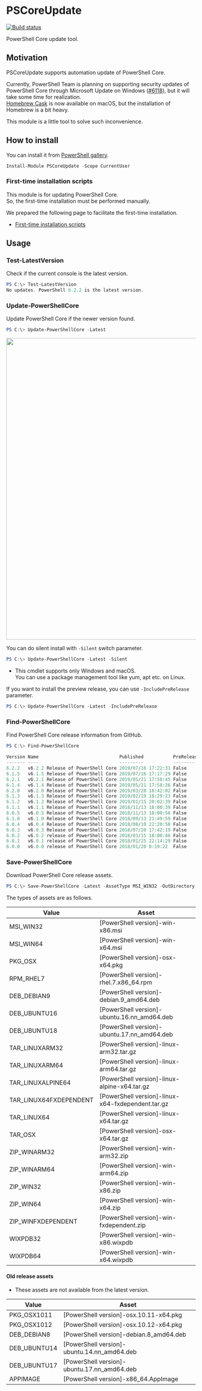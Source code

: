 # PSCoreUpdate

[![Build status](https://ci.appveyor.com/api/projects/status/pewb2qx34quqleu5?svg=true)](https://ci.appveyor.com/project/stknohg/pscoreupdate)

PowerShell Core update tool.

## Motivation

PSCoreUpdate supports automation update of PowerShell Core.  

Currently, PowerShell Team is planning on supporting security updates of PowerShell Core through Microsoft Update on Windows ([#6118](https://github.com/PowerShell/PowerShell/issues/6118)), but it will take some time for realization.  
[Homebrew Cask](https://caskroom.github.io/) is now available on macOS, but the installation of Homebrew is a bit heavy.  

This module is a little tool to solve such inconvenience.

## How to install

You can install it from [PowerShell gallery](https://www.powershellgallery.com/packages/PSCoreUpdate).

```powershell
Install-Module PSCoreUpdate -Scope CurrentUser
```

### First-time installation scripts

This module is for updating PowerShell Core.  
So, the first-time installation must be performed manually.

We prepared the following page to facilitate the first-time installation.

* [First-time installation scripts](./FirstTimeInstaller/)

## Usage

### Test-LatestVersion

Check if the current console is the latest version.

```powershell
PS C:\> Test-LatestVersion
No updates. PowerShell 6.2.2 is the latest version.
```

### Update-PowerShellCore

Update PowerShell Core if the newer version found.   

```powershell
PS C:\> Update-PowerShellCore -Latest
```

<img src="https://user-images.githubusercontent.com/720127/38464437-dfe8b956-3b48-11e8-8c39-8f76102a9073.gif" width="800">

You can do silent install with `-Silent` switch parameter.

```powershell
PS C:\> Update-PowerShellCore -Latest -Silent
```

* This cmdlet supports only Windows and macOS.  
  You can use a package management tool like yum, apt etc. on Linux.

If you want to install the preview release, you can use `-IncludePreRelease` parameter.

```powershell
PS C:\> Update-PowerShellCore -Latest -IncludePreRelease
```

### Find-PowerShellCore

Find PowerShell Core release information from GitHub.

```powershell
PS C:\> Find-PowerShellCore

Version Name                              Published           PreRelease
------- ----                              ---------           ----------
6.2.2   v6.2.2 Release of PowerShell Core 2019/07/16 17:22:31 False
6.1.5   v6.1.5 Release of PowerShell Core 2019/07/16 17:17:29 False
6.2.1   v6.2.1 Release of PowerShell Core 2019/05/21 17:58:45 False
6.1.4   v6.1.4 Release of PowerShell Core 2019/05/21 17:58:26 False
6.2.0   v6.2.0 Release of PowerShell Core 2019/03/28 18:42:02 False
6.1.3   v6.1.3 Release of PowerShell Core 2019/02/19 18:29:23 False
6.1.2   v6.1.2 Release of PowerShell Core 2019/01/15 20:02:39 False
6.1.1   v6.1.1 Release of PowerShell Core 2018/11/13 18:00:39 False
6.0.5   v6.0.5 Release of PowerShell Core 2018/11/13 18:00:56 False
6.1.0   v6.1.0 Release of PowerShell Core 2018/09/13 21:49:59 False
6.0.4   v6.0.4 Release of PowerShell Core 2018/08/10 22:20:50 False
6.0.3   v6.0.3 Release of PowerShell Core 2018/07/20 17:42:19 False
6.0.2   v6.0.2 release of PowerShell Core 2018/03/15 18:00:46 False
6.0.1   v6.0.1 release of PowerShell Core 2018/01/25 22:14:29 False
6.0.0   v6.0.0 release of PowerShell Core 2018/01/20 0:19:22  False
```

### Save-PowerShellCore

Download PowerShell Core release assets.

```powershell
PS C:\> Save-PowerShellCore -Latest -AssetType MSI_WIN32 -OutDirectory .\
```

The types of assets are as follows.

|Value|Asset|
|----|----|
|MSI_WIN32|[PowerShell version]-win-x86.msi|
|MSI_WIN64|[PowerShell version]-win-x64.msi|
|PKG_OSX|[PowerShell version]-osx-x64.pkg|
|RPM_RHEL7|[PowerShell version]-rhel.7.x86_64.rpm|
|DEB_DEBIAN9|[PowerShell version]-debian.9_amd64.deb|
|DEB_UBUNTU16|[PowerShell version]-ubuntu.16.nn_amd64.deb|
|DEB_UBUNTU18|[PowerShell version]-ubuntu.17.nn_amd64.deb|
|TAR_LINUXARM32|[PowerShell version]-linux-arm32.tar.gz|
|TAR_LINUXARM64|[PowerShell version]-linux-arm64.tar.gz|
|TAR_LINUXALPINE64|[PowerShell version]-linux-alpine-x64.tar.gz|
|TAR_LINUX64FXDEPENDENT|[PowerShell version]-linux-x64-fxdependent.tar.gz|
|TAR_LINUX64|[PowerShell version]-linux-x64.tar.gz|
|TAR_OSX|[PowerShell version]-osx-x64.tar.gz|
|ZIP_WINARM32|[PowerShell version]-win-arm32.zip|
|ZIP_WINARM64|[PowerShell version]-win-arm64.zip|
|ZIP_WIN32|[PowerShell version]-win-x86.zip|
|ZIP_WIN64|[PowerShell version]-win-x64.zip|
|ZIP_WINFXDEPENDENT|[PowerShell version]-win-fxdependent.zip|
|WIXPDB32|[PowerShell version]-win-x86.wixpdb|
|WIXPDB64|[PowerShell version]-win-x64.wixpdb|

#### Old release assets

* These assets are not available from the latest version.

|Value|Asset|
|----|----|
|PKG_OSX1011|[PowerShell version]-osx.10.11-x64.pkg|
|PKG_OSX1012|[PowerShell version]-osx.10.12-x64.pkg|
|DEB_DEBIAN8|[PowerShell version]-debian.8_amd64.deb|
|DEB_UBUNTU14|[PowerShell version]-ubuntu.14.nn_amd64.deb|
|DEB_UBUNTU17|[PowerShell version]-ubuntu.17.nn_amd64.deb|
|APPIMAGE|[PowerShell version]-x86_64.AppImage|